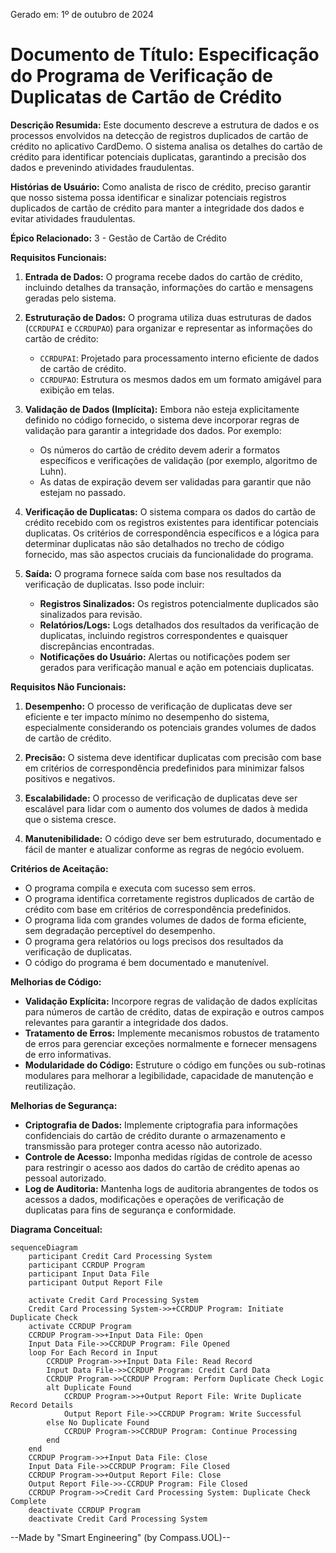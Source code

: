 Gerado em: 1º de outubro de 2024

# **Documento de Título:** Especificação do Programa de Verificação de Duplicatas de Cartão de Crédito

**Descrição Resumida:**
Este documento descreve a estrutura de dados e os processos envolvidos na detecção de registros duplicados de cartão de crédito no aplicativo CardDemo. O sistema analisa os detalhes do cartão de crédito para identificar potenciais duplicatas, garantindo a precisão dos dados e prevenindo atividades fraudulentas.

**Histórias de Usuário:**
Como analista de risco de crédito, preciso garantir que nosso sistema possa identificar e sinalizar potenciais registros duplicados de cartão de crédito para manter a integridade dos dados e evitar atividades fraudulentas.

**Épico Relacionado:** 3 - Gestão de Cartão de Crédito

**Requisitos Funcionais:**

1. **Entrada de Dados:** O programa recebe dados do cartão de crédito, incluindo detalhes da transação, informações do cartão e mensagens geradas pelo sistema.

2. **Estruturação de Dados:** O programa utiliza duas estruturas de dados (`CCRDUPAI` e `CCRDUPAO`) para organizar e representar as informações do cartão de crédito:
    - `CCRDUPAI`: Projetado para processamento interno eficiente de dados de cartão de crédito.
    - `CCRDUPAO`: Estrutura os mesmos dados em um formato amigável para exibição em telas.

3. **Validação de Dados (Implícita):** Embora não esteja explicitamente definido no código fornecido, o sistema deve incorporar regras de validação para garantir a integridade dos dados. Por exemplo:
    - Os números do cartão de crédito devem aderir a formatos específicos e verificações de validação (por exemplo, algoritmo de Luhn).
    - As datas de expiração devem ser validadas para garantir que não estejam no passado.

4. **Verificação de Duplicatas:** O sistema compara os dados do cartão de crédito recebido com os registros existentes para identificar potenciais duplicatas. Os critérios de correspondência específicos e a lógica para determinar duplicatas não são detalhados no trecho de código fornecido, mas são aspectos cruciais da funcionalidade do programa.

5. **Saída:** O programa fornece saída com base nos resultados da verificação de duplicatas. Isso pode incluir:
    - **Registros Sinalizados:** Os registros potencialmente duplicados são sinalizados para revisão.
    - **Relatórios/Logs:** Logs detalhados dos resultados da verificação de duplicatas, incluindo registros correspondentes e quaisquer discrepâncias encontradas.
    - **Notificações do Usuário:** Alertas ou notificações podem ser gerados para verificação manual e ação em potenciais duplicatas.

**Requisitos Não Funcionais:**

1. **Desempenho:** O processo de verificação de duplicatas deve ser eficiente e ter impacto mínimo no desempenho do sistema, especialmente considerando os potenciais grandes volumes de dados de cartão de crédito.

2. **Precisão:** O sistema deve identificar duplicatas com precisão com base em critérios de correspondência predefinidos para minimizar falsos positivos e negativos.

3. **Escalabilidade:** O processo de verificação de duplicatas deve ser escalável para lidar com o aumento dos volumes de dados à medida que o sistema cresce.

4. **Manutenibilidade:** O código deve ser bem estruturado, documentado e fácil de manter e atualizar conforme as regras de negócio evoluem.

**Critérios de Aceitação:**

- O programa compila e executa com sucesso sem erros.
- O programa identifica corretamente registros duplicados de cartão de crédito com base em critérios de correspondência predefinidos.
- O programa lida com grandes volumes de dados de forma eficiente, sem degradação perceptível do desempenho.
- O programa gera relatórios ou logs precisos dos resultados da verificação de duplicatas.
- O código do programa é bem documentado e manutenível.

**Melhorias de Código:**

- **Validação Explícita:** Incorpore regras de validação de dados explícitas para números de cartão de crédito, datas de expiração e outros campos relevantes para garantir a integridade dos dados.
- **Tratamento de Erros:** Implemente mecanismos robustos de tratamento de erros para gerenciar exceções normalmente e fornecer mensagens de erro informativas.
- **Modularidade do Código:** Estruture o código em funções ou sub-rotinas modulares para melhorar a legibilidade, capacidade de manutenção e reutilização.

**Melhorias de Segurança:**

- **Criptografia de Dados:** Implemente criptografia para informações confidenciais do cartão de crédito durante o armazenamento e transmissão para proteger contra acesso não autorizado.
- **Controle de Acesso:** Imponha medidas rígidas de controle de acesso para restringir o acesso aos dados do cartão de crédito apenas ao pessoal autorizado.
- **Log de Auditoria:** Mantenha logs de auditoria abrangentes de todos os acessos a dados, modificações e operações de verificação de duplicatas para fins de segurança e conformidade.

**Diagrama Conceitual:**

```mermaid
sequenceDiagram
    participant Credit Card Processing System
    participant CCRDUP Program
    participant Input Data File
    participant Output Report File

    activate Credit Card Processing System
    Credit Card Processing System->>+CCRDUP Program: Initiate Duplicate Check
    activate CCRDUP Program
    CCRDUP Program->>+Input Data File: Open
    Input Data File->>CCRDUP Program: File Opened
    loop For Each Record in Input
        CCRDUP Program->>+Input Data File: Read Record
        Input Data File->>CCRDUP Program: Credit Card Data
        CCRDUP Program->>CCRDUP Program: Perform Duplicate Check Logic
        alt Duplicate Found
            CCRDUP Program->>+Output Report File: Write Duplicate Record Details
            Output Report File->>CCRDUP Program: Write Successful
        else No Duplicate Found
            CCRDUP Program->>CCRDUP Program: Continue Processing
        end
    end
    CCRDUP Program->>+Input Data File: Close
    Input Data File->>CCRDUP Program: File Closed
    CCRDUP Program->>+Output Report File: Close
    Output Report File->>-CCRDUP Program: File Closed
    CCRDUP Program->>Credit Card Processing System: Duplicate Check Complete
    deactivate CCRDUP Program
    deactivate Credit Card Processing System
```

--Made by "Smart Engineering" (by Compass.UOL)--